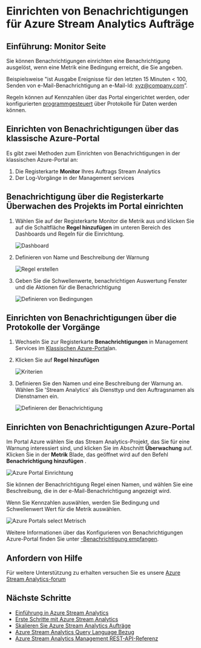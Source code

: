 <properties
    pageTitle="Einrichten von Benachrichtigungen für Abfragen in Stream Analytics | Microsoft Azure"
    description="Grundlegendes zu Stream Analytics warnen"
    keywords="Einrichten von Benachrichtigungen"
    services="stream-analytics"
    documentationCenter=""
    authors="jeffstokes72"
    manager="jhubbard"
    editor="cgronlun"/>

<tags
    ms.service="stream-analytics"
    ms.devlang="na"
    ms.topic="article"
    ms.tgt_pltfrm="na"
    ms.workload="data-services"
    ms.date="09/26/2016"
    ms.author="jeffstok"/>


# <a name="set-up-alerts-for-azure-stream-analytics-jobs"></a>Einrichten von Benachrichtigungen für Azure Stream Analytics Aufträge

## <a name="introduction-monitor-page"></a>Einführung: Monitor Seite

Sie können Benachrichtigungen einrichten eine Benachrichtigung ausgelöst, wenn eine Metrik eine Bedingung erreicht, die Sie angeben.

Beispielsweise "ist Ausgabe Ereignisse für den letzten 15 Minuten < 100, Senden von e-Mail-Benachrichtigung an e-Mail-Id: xyz@company.com”.

Regeln können auf Kennzahlen über das Portal eingerichtet werden, oder konfigurierten [programmgesteuert](https://code.msdn.microsoft.com/windowsazure/Receive-Email-Notifications-199e2c9a) über Protokolle für Daten werden können.

## <a name="set-up-alerts-through-the-azure-classic-portal"></a>Einrichten von Benachrichtigungen über das klassische Azure-Portal

Es gibt zwei Methoden zum Einrichten von Benachrichtigungen in der klassischen Azure-Portal an:  

1.  Die Registerkarte **Monitor** Ihres Auftrags Stream Analytics  
2.  Der Log-Vorgänge in der Management services  

## <a name="set-up-alert-through-the-monitor-tab-of-the-job-in-the-portal"></a>Benachrichtigung über die Registerkarte Überwachen des Projekts im Portal einrichten

1.  Wählen Sie auf der Registerkarte Monitor die Metrik aus und klicken Sie auf die Schaltfläche **Regel hinzufügen** im unteren Bereich des Dashboards und Regeln für die Einrichtung.  

    ![Dashboard](./media/stream-analytics-set-up-alerts/01-stream-analytics-set-up-alerts.png)  

2.  Definieren von Name und Beschreibung der Warnung  

    ![Regel erstellen](./media/stream-analytics-set-up-alerts/02-stream-analytics-set-up-alerts.png)  

3.  Geben Sie die Schwellenwerte, benachrichtigen Auswertung Fenster und die Aktionen für die Benachrichtigung  

    ![Definieren von Bedingungen](./media/stream-analytics-set-up-alerts/03-stream-analytics-set-up-alerts.png)  

## <a name="set-up-alerts-through-the-operations-logs"></a>Einrichten von Benachrichtigungen über die Protokolle der Vorgänge

1.  Wechseln Sie zur Registerkarte **Benachrichtigungen** in Management Services im [Klassischen Azure-Portal](https://manage.windowsazure.com)an.  
2.  Klicken Sie auf **Regel hinzufügen**  

    ![Kriterien](./media/stream-analytics-set-up-alerts/04-stream-analytics-set-up-alerts.png)  

3.  Definieren Sie den Namen und eine Beschreibung der Warnung an. Wählen Sie 'Stream Analytics' als Diensttyp und den Auftragsnamen als Dienstnamen ein.  

    ![Definieren der Benachrichtigung](./media/stream-analytics-set-up-alerts/05-stream-analytics-set-up-alerts.png)  

## <a name="set-up-alerts-in-the-azure-portal"></a>Einrichten von Benachrichtigungen Azure-Portal ##

Im Portal Azure wählen Sie das Stream Analytics-Projekt, das Sie für eine Warnung interessiert sind, und klicken Sie im Abschnitt **Überwachung** auf.  Klicken Sie in der **Metrik** Blade, das geöffnet wird auf den Befehl **Benachrichtigung hinzufügen** .

  ![Azure Portal Einrichtung](./media/stream-analytics-set-up-alerts/06-stream-analytics-set-up-alerts.png)  

Sie können der Benachrichtigung Regel einen Namen, und wählen Sie eine Beschreibung, die in der e-Mail-Benachrichtigung angezeigt wird.

Wenn Sie Kennzahlen auswählen, werden Sie Bedingung und Schwellenwert Wert für die Metrik auswählen.

  ![Azure Portals select Metrisch](./media/stream-analytics-set-up-alerts/07-stream-analytics-set-up-alerts.png)  

Weitere Informationen über das Konfigurieren von Benachrichtigungen Azure-Portal finden Sie unter [-Benachrichtigung empfangen](../monitoring-and-diagnostics/insights-receive-alert-notifications.md).  

## <a name="get-help"></a>Anfordern von Hilfe
Für weitere Unterstützung zu erhalten versuchen Sie es unsere [Azure Stream Analytics-forum](https://social.msdn.microsoft.com/Forums/en-US/home?forum=AzureStreamAnalytics)

## <a name="next-steps"></a>Nächste Schritte

- [Einführung in Azure Stream Analytics](stream-analytics-introduction.md)
- [Erste Schritte mit Azure Stream Analytics](stream-analytics-get-started.md)
- [Skalieren Sie Azure Stream Analytics Aufträge](stream-analytics-scale-jobs.md)
- [Azure Stream Analytics Query Language Bezug](https://msdn.microsoft.com/library/azure/dn834998.aspx)
- [Azure Stream Analytics Management REST-API-Referenz](https://msdn.microsoft.com/library/azure/dn835031.aspx)
